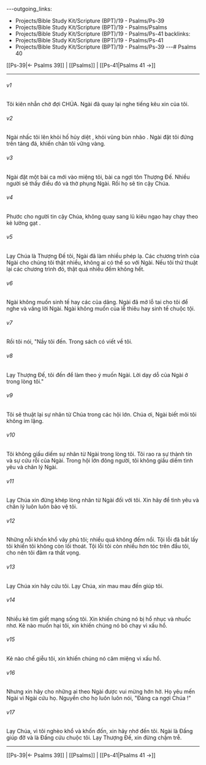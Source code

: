 ---outgoing_links:
  - Projects/Bible Study Kit/Scripture (BPT)/19 - Psalms/Ps-39
  - Projects/Bible Study Kit/Scripture (BPT)/19 - Psalms/Psalms
  - Projects/Bible Study Kit/Scripture (BPT)/19 - Psalms/Ps-41
backlinks:
  - Projects/Bible Study Kit/Scripture (BPT)/19 - Psalms/Ps-41
  - Projects/Bible Study Kit/Scripture (BPT)/19 - Psalms/Ps-39
---# Psalms 40

[[Ps-39|← Psalms 39]] | [[Psalms]] | [[Ps-41|Psalms 41 →]]
***



###### v1 
Tôi kiên nhẫn chờ đợi CHÚA. Ngài đã quay lại nghe tiếng kêu xin của tôi. 

###### v2 
Ngài nhấc tôi lên khỏi hố hủy diệt , khỏi vũng bùn nhão . Ngài đặt tôi đứng trên tảng đá, khiến chân tôi vững vàng. 

###### v3 
Ngài đặt một bài ca mới vào miệng tôi, bài ca ngợi tôn Thượng Đế. Nhiều người sẽ thấy điều đó và thờ phụng Ngài. Rồi họ sẽ tin cậy Chúa. 

###### v4 
Phước cho người tin cậy Chúa, không quay sang lũ kiêu ngạo hay chạy theo kẻ lường gạt . 

###### v5 
Lạy Chúa là Thượng Đế tôi, Ngài đã làm nhiều phép lạ. Các chương trình của Ngài cho chúng tôi thật nhiều, không ai có thể so với Ngài. Nếu tôi thử thuật lại các chương trình đó, thật quá nhiều đếm không hết. 

###### v6 
Ngài không muốn sinh tế hay các của dâng. Ngài đã mở lỗ tai cho tôi để nghe và vâng lời Ngài. Ngài không muốn của lễ thiêu hay sinh tế chuộc tội. 

###### v7 
Rồi tôi nói, "Nầy tôi đến. Trong sách có viết về tôi. 

###### v8 
Lạy Thượng Đế, tôi đến để làm theo ý muốn Ngài. Lời dạy dỗ của Ngài ở trong lòng tôi." 

###### v9 
Tôi sẽ thuật lại sự nhân từ Chúa trong các hội lớn. Chúa ơi, Ngài biết môi tôi không im lặng. 

###### v10 
Tôi không giấu diếm sự nhân từ Ngài trong lòng tôi. Tôi rao ra sự thành tín và sự cứu rỗi của Ngài. Trong hội lớn đông người, tôi không giấu diếm tình yêu và chân lý Ngài. 

###### v11 
Lạy Chúa xin đừng khép lòng nhân từ Ngài đối với tôi. Xin hãy để tình yêu và chân lý luôn luôn bảo vệ tôi. 

###### v12 
Những nỗi khốn khổ vây phủ tôi; nhiều quá không đếm nổi. Tội lỗi đã bắt lấy tôi khiến tôi không còn lối thoát. Tội lỗi tôi còn nhiều hơn tóc trên đầu tôi, cho nên tôi đâm ra thất vọng. 

###### v13 
Lạy Chúa xin hãy cứu tôi. Lạy Chúa, xin mau mau đến giúp tôi. 

###### v14 
Nhiều kẻ tìm giết mạng sống tôi. Xin khiến chúng nó bị hổ nhục và nhuốc nhơ. Kẻ nào muốn hại tôi, xin khiến chúng nó bỏ chạy vì xấu hổ. 

###### v15 
Kẻ nào chế giễu tôi, xin khiến chúng nó câm miệng vì xấu hổ. 

###### v16 
Nhưng xin hãy cho những ai theo Ngài được vui mừng hớn hở. Họ yêu mến Ngài vì Ngài cứu họ. Nguyền cho họ luôn luôn nói, "Đáng ca ngợi Chúa !" 

###### v17 
Lạy Chúa, vì tôi nghèo khổ và khốn đốn, xin hãy nhớ đến tôi. Ngài là Đấng giúp đỡ và là Đấng cứu chuộc tôi. Lạy Thượng Đế, xin đừng chậm trễ.

***
[[Ps-39|← Psalms 39]] | [[Psalms]] | [[Ps-41|Psalms 41 →]]
